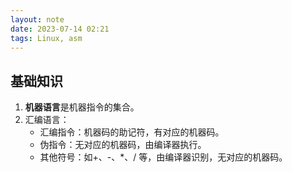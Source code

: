 ```yaml
---
layout: note
date: 2023-07-14 02:21
tags: Linux, asm
---
```


## 基础知识

1. **机器语言**是机器指令的集合。
2. 汇编语言：
    - 汇编指令：机器码的助记符，有对应的机器码。
    - 伪指令：无对应的机器码，由编译器执行。
    - 其他符号：如+、-、*、/ 等，由编译器识别，无对应的机器码。

